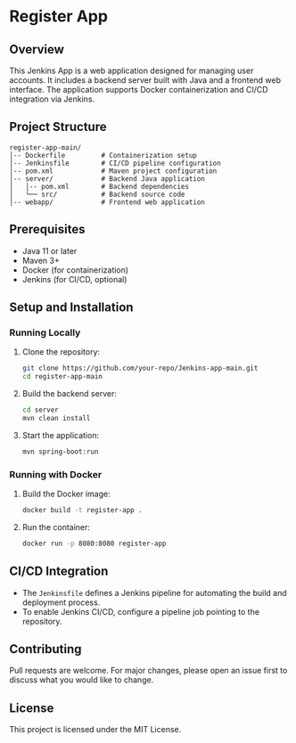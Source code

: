 # Register App

## Overview
This Jenkins App is a web application designed for managing user accounts. It includes a backend server built with Java and a frontend web interface. The application supports Docker containerization and CI/CD integration via Jenkins.

## Project Structure
```
register-app-main/
│-- Dockerfile         # Containerization setup
│-- Jenkinsfile        # CI/CD pipeline configuration
│-- pom.xml            # Maven project configuration
│-- server/            # Backend Java application
│   │-- pom.xml        # Backend dependencies
│   └── src/           # Backend source code
│-- webapp/            # Frontend web application
```

## Prerequisites
- Java 11 or later
- Maven 3+
- Docker (for containerization)
- Jenkins (for CI/CD, optional)

## Setup and Installation

### Running Locally
1. Clone the repository:
   ```sh
   git clone https://github.com/your-repo/Jenkins-app-main.git
   cd register-app-main
   ```
2. Build the backend server:
   ```sh
   cd server
   mvn clean install
   ```
3. Start the application:
   ```sh
   mvn spring-boot:run
   ```

### Running with Docker
1. Build the Docker image:
   ```sh
   docker build -t register-app .
   ```
2. Run the container:
   ```sh
   docker run -p 8080:8080 register-app
   ```

## CI/CD Integration
- The `Jenkinsfile` defines a Jenkins pipeline for automating the build and deployment process.
- To enable Jenkins CI/CD, configure a pipeline job pointing to the repository.

## Contributing
Pull requests are welcome. For major changes, please open an issue first to discuss what you would like to change.

## License
This project is licensed under the MIT License.

